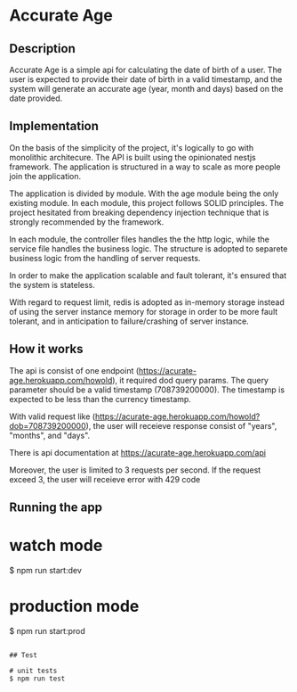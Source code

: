 # Accurate Age

## Description
Accurate Age is a simple api for calculating the date of birth of a user. The user is expected to provide their date of birth in a valid timestamp, and the system will generate an accurate age (year, month and days) based on the date provided.



## Implementation

On the basis of the simplicity of the project, it's logically to go with monolithic architecure. The API is built using the opinionated nestjs framework. The application is structured in a way to scale as more people join the application.

The application is divided by module. With the age module being the only existing module. In each module, this project follows SOLID principles. The project hesitated from breaking dependency injection technique that is strongly recommended by the framework.

In each module, the controller files handles the the http logic, while the service file  handles the business logic. The structure is adopted to separete business logic from the handling of server requests.

In order to make the application scalable and fault tolerant, it's ensured that the system is stateless.

With regard to request limit, redis is adopted as in-memory storage instead of using the server instance memory for storage in order to be more fault tolerant, and in anticipation to failure/crashing of server instance.


## How it works
The api is consist of one endpoint (https://acurate-age.herokuapp.com/howold), it required dod query params. The query parameter should be a valid timestamp (708739200000). The timestamp is expected to be less than the currency timestamp.

With valid request like (https://acurate-age.herokuapp.com/howold?dob=708739200000), the user will receieve response consist of  "years", "months", and "days".

There is api documentation at https://acurate-age.herokuapp.com/api


Moreover, the user is limited to 3 requests per second. If the request exceed 3, the user will receieve error with 429 code


## Running the app
# watch mode
$ npm run start:dev

# production mode
$ npm run start:prod


```

## Test

# unit tests
$ npm run test
